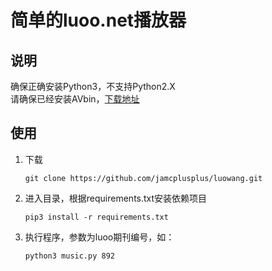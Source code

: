 # 简单的luoo.net播放器

## 说明
确保正确安装Python3，不支持Python2.X  
请确保已经安装AVbin，[下载地址](http://avbin.github.io/AVbin/Download.html)

## 使用
1. 下载
	```
	git clone https://github.com/jamcplusplus/luowang.git
	```

2. 进入目录，根据requirements.txt安装依赖项目
	```
	pip3 install -r requirements.txt
	```

3. 执行程序，参数为luoo期刊编号，如：
	```
	python3 music.py 892
	```


